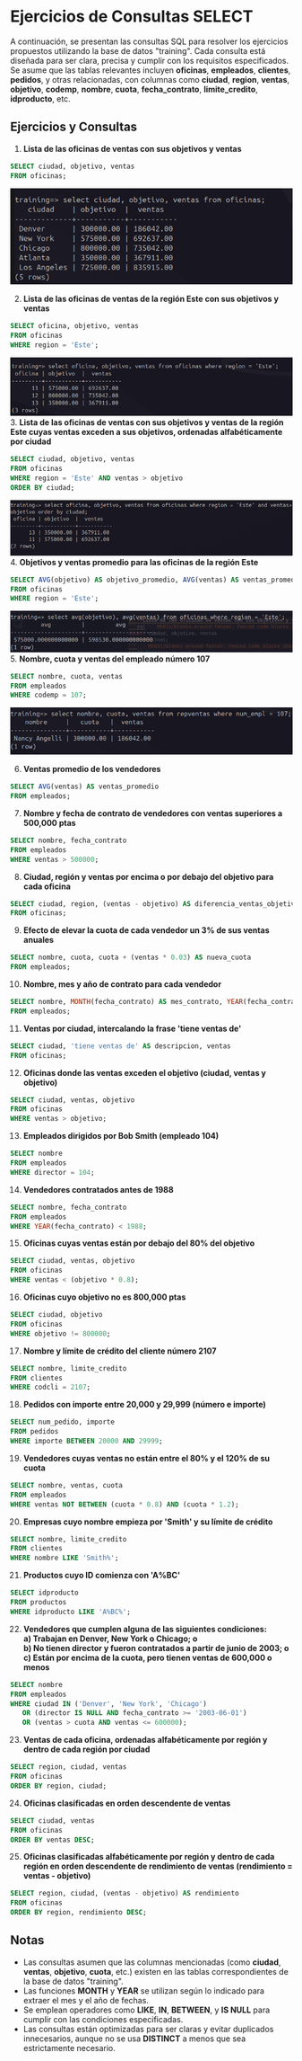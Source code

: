 # Ejercicios de Consultas SELECT

A continuación, se presentan las consultas SQL para resolver los ejercicios propuestos utilizando la base de datos "training". Cada consulta está diseñada para ser clara, precisa y cumplir con los requisitos especificados. Se asume que las tablas relevantes incluyen **oficinas**, **empleados**, **clientes**, **pedidos**, y otras relacionadas, con columnas como **ciudad**, **region**, **ventas**, **objetivo**, **codemp**, **nombre**, **cuota**, **fecha_contrato**, **limite_credito**, **idproducto**, etc.

## Ejercicios y Consultas

1. **Lista de las oficinas de ventas con sus objetivos y ventas**  
```sql
SELECT ciudad, objetivo, ventas
FROM oficinas;
```
![alt text](image.png)

2. **Lista de las oficinas de ventas de la región Este con sus objetivos y ventas**  
```sql
SELECT oficina, objetivo, ventas
FROM oficinas
WHERE region = 'Este';
```
![alt text](image-1.png)
3. **Lista de las oficinas de ventas con sus objetivos y ventas de la región Este cuyas ventas exceden a sus objetivos, ordenadas alfabéticamente por ciudad**  
```sql
SELECT ciudad, objetivo, ventas
FROM oficinas
WHERE region = 'Este' AND ventas > objetivo
ORDER BY ciudad;
```
![alt text](image-2.png)
4. **Objetivos y ventas promedio para las oficinas de la región Este**  
```sql
SELECT AVG(objetivo) AS objetivo_promedio, AVG(ventas) AS ventas_promedio
FROM oficinas
WHERE region = 'Este';
```
![alt text](image-3.png)
5. **Nombre, cuota y ventas del empleado número 107**  
```sql
SELECT nombre, cuota, ventas
FROM empleados
WHERE codemp = 107;
```
![alt text](image-4.png)

6. **Ventas promedio de los vendedores**  
```sql
SELECT AVG(ventas) AS ventas_promedio
FROM empleados;
```

7. **Nombre y fecha de contrato de vendedores con ventas superiores a 500,000 ptas**  
```sql
SELECT nombre, fecha_contrato
FROM empleados
WHERE ventas > 500000;
```

8. **Ciudad, región y ventas por encima o por debajo del objetivo para cada oficina**  
```sql
SELECT ciudad, region, (ventas - objetivo) AS diferencia_ventas_objetivo
FROM oficinas;
```

9. **Efecto de elevar la cuota de cada vendedor un 3% de sus ventas anuales**  
```sql
SELECT nombre, cuota, cuota + (ventas * 0.03) AS nueva_cuota
FROM empleados;
```

10. **Nombre, mes y año de contrato para cada vendedor**  
```sql
SELECT nombre, MONTH(fecha_contrato) AS mes_contrato, YEAR(fecha_contrato) AS anio_contrato
FROM empleados;
```

11. **Ventas por ciudad, intercalando la frase 'tiene ventas de'**  
```sql
SELECT ciudad, 'tiene ventas de' AS descripcion, ventas
FROM oficinas;
```

12. **Oficinas donde las ventas exceden el objetivo (ciudad, ventas y objetivo)**  
```sql
SELECT ciudad, ventas, objetivo
FROM oficinas
WHERE ventas > objetivo;
```

13. **Empleados dirigidos por Bob Smith (empleado 104)**  
```sql
SELECT nombre
FROM empleados
WHERE director = 104;
```

14. **Vendedores contratados antes de 1988**  
```sql
SELECT nombre, fecha_contrato
FROM empleados
WHERE YEAR(fecha_contrato) < 1988;
```

15. **Oficinas cuyas ventas están por debajo del 80% del objetivo**  
```sql
SELECT ciudad, ventas, objetivo
FROM oficinas
WHERE ventas < (objetivo * 0.8);
```

16. **Oficinas cuyo objetivo no es 800,000 ptas**  
```sql
SELECT ciudad, objetivo
FROM oficinas
WHERE objetivo != 800000;
```

17. **Nombre y límite de crédito del cliente número 2107**  
```sql
SELECT nombre, limite_credito
FROM clientes
WHERE codcli = 2107;
```

18. **Pedidos con importe entre 20,000 y 29,999 (número e importe)**  
```sql
SELECT num_pedido, importe
FROM pedidos
WHERE importe BETWEEN 20000 AND 29999;
```

19. **Vendedores cuyas ventas no están entre el 80% y el 120% de su cuota**  
```sql
SELECT nombre, ventas, cuota
FROM empleados
WHERE ventas NOT BETWEEN (cuota * 0.8) AND (cuota * 1.2);
```

20. **Empresas cuyo nombre empieza por 'Smith' y su límite de crédito**  
```sql
SELECT nombre, limite_credito
FROM clientes
WHERE nombre LIKE 'Smith%';
```

21. **Productos cuyo ID comienza con 'A%BC'**  
```sql
SELECT idproducto
FROM productos
WHERE idproducto LIKE 'A%BC%';
```

22. **Vendedores que cumplen alguna de las siguientes condiciones:  
   a) Trabajan en Denver, New York o Chicago; o  
   b) No tienen director y fueron contratados a partir de junio de 2003; o  
   c) Están por encima de la cuota, pero tienen ventas de 600,000 o menos**  
```sql
SELECT nombre
FROM empleados
WHERE ciudad IN ('Denver', 'New York', 'Chicago')
   OR (director IS NULL AND fecha_contrato >= '2003-06-01')
   OR (ventas > cuota AND ventas <= 600000);
```

23. **Ventas de cada oficina, ordenadas alfabéticamente por región y dentro de cada región por ciudad**  
```sql
SELECT region, ciudad, ventas
FROM oficinas
ORDER BY region, ciudad;
```

24. **Oficinas clasificadas en orden descendente de ventas**  
```sql
SELECT ciudad, ventas
FROM oficinas
ORDER BY ventas DESC;
```

25. **Oficinas clasificadas alfabéticamente por región y dentro de cada región en orden descendente de rendimiento de ventas (rendimiento = ventas - objetivo)**  
```sql
SELECT region, ciudad, (ventas - objetivo) AS rendimiento
FROM oficinas
ORDER BY region, rendimiento DESC;
```

## Notas
- Las consultas asumen que las columnas mencionadas (como **ciudad**, **ventas**, **objetivo**, **cuota**, etc.) existen en las tablas correspondientes de la base de datos "training".
- Las funciones **MONTH** y **YEAR** se utilizan según lo indicado para extraer el mes y el año de fechas.
- Se emplean operadores como **LIKE**, **IN**, **BETWEEN**, y **IS NULL** para cumplir con las condiciones especificadas.
- Las consultas están optimizadas para ser claras y evitar duplicados innecesarios, aunque no se usa **DISTINCT** a menos que sea estrictamente necesario.